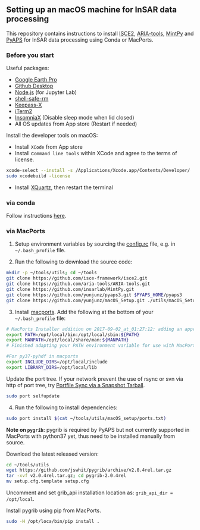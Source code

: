 ## Setting up an macOS machine for InSAR data processing

This repository contains instructions to install [ISCE2](https://github.com/isce-framework/isce2), [ARIA-tools](https://github.com/aria-tools/ARIA-tools), [MintPy](https://github.com/insarlab/MintPy) and [PyAPS](https://github.com/yunjunz/pyaps3) for InSAR data processing using Conda or MacPorts.

### Before you start

Useful packages:

+ [Google Earth Pro](https://www.google.com/earth/resources/)
+ [Github Desktop](https://desktop.github.com)
+ [Node.js](https://nodejs.org/en/) (for Jupyter Lab)
+ [shell-safe-rm](https://github.com/kaelzhang/shell-safe-rm)
+ [Keepass-X](https://www.keepassx.org/downloads)
+ [iTerm2](https://www.iterm2.com/downloads.html)
+ [InsomniaX](https://download.cnet.com/InsomniaX/3000-2094_4-97713.html) (Disable sleep mode when lid closed)    
+ All OS updates from App store (Restart if needed)

Install the developer tools on macOS:

+ Install `XCode` from App store
+ Install c`ommand line tools` within XCode and agree to the terms of license.

```bash
xcode-select --install -s /Applications/Xcode.app/Contents/Developer/ 
sudo xcodebuild -license 
```

+ Install [XQuartz](https://www.xquartz.org), then restart the terminal

### via conda ###

Follow instructions [here](https://github.com/yunjunz/conda_envs).

### via MacPorts ###

1. Setup environment variables by sourcing the [config.rc](https://github.com/yunjunz/conda_envs/blob/master/insar/config.rc) file, e.g. in `~/.bash_profile` file.

2. Run the following to download the source code:

```bash
mkdir -p ~/tools/utils; cd ~/tools
git clone https://github.com/isce-framework/isce2.git
git clone https://github.com/aria-tools/ARIA-tools.git
git clone https://github.com/insarlab/MintPy.git
git clone https://github.com/yunjunz/pyaps3.git $PYAPS_HOME/pyaps3
git clone https://github.com/yunjunz/macOS_Setup.git ./utils/macOS_Setup
```

3. Install [macports](https://www.macports.org/install.php). Add the following at the bottom of your `~/.bash_profile` file:

```bash
# MacPorts Installer addition on 2017-09-02_at_01:27:12: adding an appropriate PATH variable for use with MacPorts.
export PATH=/opt/local/bin:/opt/local/sbin:${PATH}
export MANPATH=/opt/local/share/man:${MANPATH}
# Finished adapting your PATH environment variable for use with MacPorts.

#For py37-pyhdf in macports
export INCLUDE_DIRS=/opt/local/include
export LIBRARY_DIRS=/opt/local/lib
```

Update the port tree. If your network prevent the use of rsync or svn via http of port tree, try [Portfile Sync via a Snapshot Tarball](https://trac.macports.org/wiki/howto/PortTreeTarball).

```bash
sudo port selfupdate
```

4. Run the following to install dependencies:

```bash
sudo port install $(cat ~/tools/utils/macOS_setup/ports.txt)
```

**Note on `pygrib`:** pygrib is required by PyAPS but not currently supported in MacPorts with python37 yet, thus need to be installed manually from source.

Download the latest released version:

```bash
cd ~/tools/utils
wget https://github.com/jswhit/pygrib/archive/v2.0.4rel.tar.gz
tar -xvf v2.0.4rel.tar.gz; cd pygrib-2.0.4rel
mv setup.cfg.template setup.cfg
```

Uncomment and set grib_api installation location as: `grib_api_dir = /opt/local`.

Install pygrib using pip from MacPorts.

```bash
sudo -H /opt/loca/bin/pip install .
```
